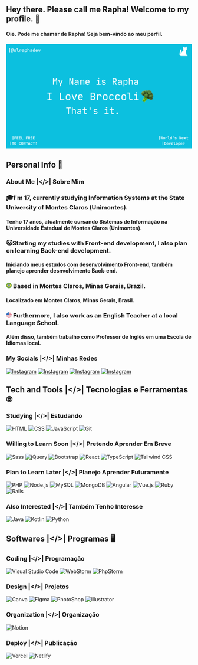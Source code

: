 ## Hey there. Please call me Rapha! Welcome to my profile. 👋
<h4>Oie. Pode me chamar de Rapha! Seja bem-vindo ao meu perfil.</h4>
<img src="https://github.com/slraphadev/slraphadev/blob/main/src/github%20header.png">

## Personal Info 🪪

### About Me |</>| Sobre Mim
<div>
 <h3>🎓I'm 17, currently studying Information Systems at the State University of Montes Claros (Unimontes).</h3>
 <h4>Tenho 17 anos, atualmente cursando Sistemas de Informação na Universidade Estadual de Montes Claros (Unimontes).</h4>
 <h3>😺Starting my studies with Front-end development, I also plan on learning Back-end development.</h3>
 <h4>Iniciando meus estudos com desenvolvimento Front-end, também planejo aprender desnvolvimento Back-end.</h4>
 <h3><img src="https://github.com/HatScripts/circle-flags/blob/gh-pages/flags/br.svg" width="15" height="15"/>   Based in Montes Claros, Minas Gerais, Brazil.</h3>
 <h4>Localizado em Montes Claros, Minas Gerais, Brasil.</h4>
 <h3><img src="https://github.com/HatScripts/circle-flags/blob/gh-pages/flags/us.svg" width="15" height="15"/>   Furthermore, I also work as an English Teacher at a local Language School.</h3>
 <h4>Além disso, também trabalho como Professor de Inglês em uma Escola de Idiomas local.</h4>
</div>

### My Socials |</>| Minhas Redes
<div>
 <a href="https://www.instagram.com/slrapha" target="_blank"><img alt="Instagram" width="40" height="40" src="https://github.com/dheereshagrwal/colored-icons/blob/master/public/icons/instagram/instagram.svg" target="_blank"></a>
 <a href="https://www.x.com/slrapha" target="_blank"><img alt="Instagram" width="40" height="40" src="https://github.com/dheereshagrwal/colored-icons/blob/master/public/icons/x/x-light.svg" target="_blank"></a>
 <a href="https://www.github.com/slraphadev" target="_blank"><img alt="Instagram" width="40" height="40" src="https://github.com/dheereshagrwal/colored-icons/blob/master/public/icons/github/github-light.svg" target="_blank"></a>
 <a href="https://www.gitlab.com/slraphadev" target="_blank"><img alt="Instagram" width="40" height="40" src="https://cdn.jsdelivr.net/gh/devicons/devicon@latest/icons/gitlab/gitlab-original.svg" target="_blank"></a>
</div>
 
## Tech and Tools |</>| Tecnologias e Ferramentas 🤓

### Studying |</>| Estudando
<div>
 <img src="https://cdn.jsdelivr.net/gh/devicons/devicon@latest/icons/html5/html5-original.svg" width="40" height="40" alt="HTML"/>
 <img src="https://cdn.jsdelivr.net/gh/devicons/devicon@latest/icons/css3/css3-original.svg" width="40" height="40" alt="CSS"/>
 <img src="https://cdn.jsdelivr.net/gh/devicons/devicon@latest/icons/javascript/javascript-original.svg" width="40" height="40" alt="JavaScript"/>
 <img src="https://cdn.jsdelivr.net/gh/devicons/devicon@latest/icons/git/git-original.svg" width="40" height="40" alt="Git"/>
</div>

### Willing to Learn Soon |</>| Pretendo Aprender Em Breve
<div>
 <img src="https://cdn.jsdelivr.net/gh/devicons/devicon@latest/icons/sass/sass-original.svg" width="40" height="40" alt="Sass"/>
 <img src="https://cdn.jsdelivr.net/gh/devicons/devicon@latest/icons/jquery/jquery-original.svg" width="40" height="40" alt="jQuery"/>
 <img src="https://cdn.jsdelivr.net/gh/devicons/devicon@latest/icons/bootstrap/bootstrap-original.svg" width="40" height="40" alt="Bootstrap"/>
 <img src="https://cdn.jsdelivr.net/gh/devicons/devicon@latest/icons/react/react-original.svg" width="40" height="40" alt="React"/>
 <img src="https://cdn.jsdelivr.net/gh/devicons/devicon@latest/icons/typescript/typescript-original.svg" width="40" height="40" alt="TypeScript"/>
 <img src="https://cdn.jsdelivr.net/gh/devicons/devicon@latest/icons/tailwindcss/tailwindcss-original.svg" width="40" height="40" alt="Tailwind CSS"/>
</div>

### Plan to Learn Later |</>| Planejo Aprender Futuramente
<div>
 <img src="https://cdn.jsdelivr.net/gh/devicons/devicon@latest/icons/php/php-original.svg" width="40" height="40" alt="PHP"/>
 <img src="https://github.com/dheereshagrwal/colored-icons/blob/master/public/icons/nodejs/nodejs.svg" width="40" height="40" alt="Node.js"/>
 <img src="https://cdn.jsdelivr.net/gh/devicons/devicon@latest/icons/mysql/mysql-original.svg" width="40" height="40" alt="MySQL"/>
 <img src="https://cdn.jsdelivr.net/gh/devicons/devicon@latest/icons/mongodb/mongodb-original.svg" width="40" height="40" alt="MongoDB"/>
 <img src="https://miro.medium.com/v2/resize:fit:1400/1*Klh1l7wkoG6PDPb9A5oCHQ.png" width="40" height="40" alt="Angular"/>
 <img src="https://cdn.jsdelivr.net/gh/devicons/devicon@latest/icons/vuejs/vuejs-original.svg" width="40" height="40" alt="Vue.js"/>
 <img src="https://cdn.jsdelivr.net/gh/devicons/devicon@latest/icons/ruby/ruby-original.svg" width="40" height="40" alt="Ruby"/>
 <img src="https://cdn.jsdelivr.net/gh/devicons/devicon@latest/icons/rails/rails-plain.svg" width="40" height="40" alt="Rails"/>
</div>

### Also Interested |</>| Também Tenho Interesse
<div>
 <img src="https://github.com/dheereshagrwal/colored-icons/blob/master/public/icons/java/java.svg" width="40" height="40" alt="Java"/>
 <img src="https://cdn.jsdelivr.net/gh/devicons/devicon@latest/icons/kotlin/kotlin-original.svg" width="40" height="40" alt="Kotlin"/>
 <img src="https://cdn.jsdelivr.net/gh/devicons/devicon@latest/icons/python/python-original.svg" width="40" height="40" alt="Python"/>
</div>

## Softwares |</>| Programas 🖥️

### Coding |</>| Programação
<div>
 <img src="https://cdn.jsdelivr.net/gh/devicons/devicon@latest/icons/vscode/vscode-original.svg" width="40" height="40" alt="Visual Studio Code"/>
 <img src="https://cdn.jsdelivr.net/gh/devicons/devicon@latest/icons/webstorm/webstorm-original.svg" width="40" height="40" alt="WebStorm"/>
 <img src="https://cdn.jsdelivr.net/gh/devicons/devicon@latest/icons/phpstorm/phpstorm-original.svg" width="40" height="40" alt="PhpStorm"/>
</div>

### Design |</>| Projetos
<div>
 <img src="https://cdn.jsdelivr.net/gh/devicons/devicon@latest/icons/canva/canva-original.svg" width="40" height="40" alt="Canva"/>
 <img src="https://cdn.jsdelivr.net/gh/devicons/devicon@latest/icons/figma/figma-original.svg" width="40" height="40" alt="Figma"/>
 <img src="https://upload.wikimedia.org/wikipedia/commons/a/af/Adobe_Photoshop_CC_icon.svg" width="40" height="40" alt="PhotoShop"/>
 <img src="https://upload.wikimedia.org/wikipedia/commons/f/fb/Adobe_Illustrator_CC_icon.svg" width="40" height="40" alt="Illustrator"/>
</div>

### Organization |</>| Organização
<div>
 <img src="https://cdn.jsdelivr.net/gh/devicons/devicon@latest/icons/notion/notion-original.svg" width="40" height="40" alt="Notion"/>
</div>

### Deploy |</>| Publicação
<div>
 <img src="https://github.com/dheereshagrwal/colored-icons/blob/master/public/icons/vercel/vercel-light.svg" width="40" height="40" alt="Vercel"/>
 <img src="https://cdn.jsdelivr.net/gh/devicons/devicon@latest/icons/netlify/netlify-original.svg" width="40" height="40" alt="Netlify"/>
</div>
